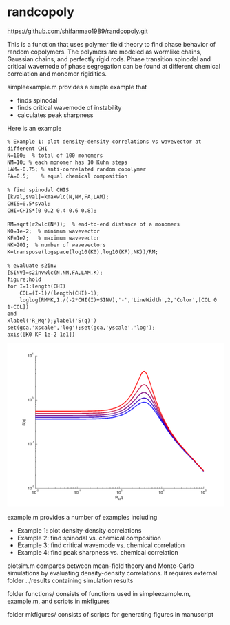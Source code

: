 randcopoly
=======================================

<https://github.com/shifanmao1989/randcopoly.git>

This is a function that uses polymer field theory to find phase behavior of random copolymers. The polymers are modeled as wormlike chains, Gaussian chains, and perfectly rigid rods. Phase transition spinodal and critical wavemode of phase segregation can be found at different chemical correlation and monomer rigidities.

simpleexample.m provides a simple example that
- finds spinodal
- finds critical wavemode of instability
- calculates peak sharpness


Here is an example

```
% Example 1: plot density-density correlations vs wavevector at different CHI
N=100;  % total of 100 monomers
NM=10; % each monomer has 10 Kuhn steps
LAM=-0.75; % anti-correlated random copolymer
FA=0.5;    % equal chemical composition

% find spinodal CHIS
[kval,sval]=kmaxwlc(N,NM,FA,LAM);
CHIS=0.5*sval;
CHI=CHIS*[0 0.2 0.4 0.6 0.8];

RM=sqrt(r2wlc(NM));  % end-to-end distance of a monomers
K0=1e-2;  % minimum wavevector
KF=1e2;   % maximum wavevector
NK=201;  % number of wavevectors
K=transpose(logspace(log10(K0),log10(KF),NK))/RM;

% evaluate s2inv
[SINV]=s2invwlc(N,NM,FA,LAM,K);
figure;hold
for I=1:length(CHI)
    COL=(I-1)/(length(CHI)-1);
    loglog(RM*K,1./(-2*CHI(I)+SINV),'-','LineWidth',2,'Color',[COL 0 1-COL])
end
xlabel('R_Mq');ylabel('S(q)')
set(gca,'xscale','log');set(gca,'yscale','log');
axis([K0 KF 1e-2 1e1])
```
![](example_figures/example1.png)

example.m provides a number of examples including
- Example 1: plot density-density correlations
- Example 2: find spinodal vs. chemical composition
- Example 3: find critical wavemode vs. chemical correlation
- Example 4: find peak sharpness vs. chemical correlation

plotsim.m compares between mean-field theory and Monte-Carlo simulations
by evaluating density-density correlations. It requires external folder ../results
containing simulation results

folder functions/
consists of functions used in simpleexample.m, example.m, and scripts in mkfigures

folder mkfigures/
consists of scripts for generating figures in manuscript